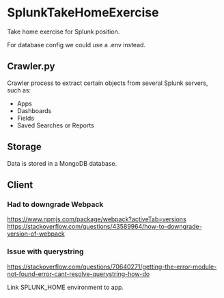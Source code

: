 # SplunkTakeHomeExercise

Take home exercise for Splunk position.

For database config we could use a .env instead.

## Crawler.py

Crawler process to extract certain objects from several Splunk servers, such as:

- Apps
- Dashboards
- Fields
- Saved Searches or Reports

## Storage

Data is stored in a MongoDB database.

## Client

### Had to downgrade Webpack

https://www.npmjs.com/package/webpack?activeTab=versions
https://stackoverflow.com/questions/43589964/how-to-downgrade-version-of-webpack

### Issue with querystring

https://stackoverflow.com/questions/70640271/getting-the-error-module-not-found-error-cant-resolve-querystring-how-do

Link SPLUNK_HOME environment to app.
